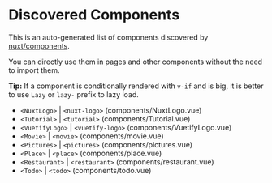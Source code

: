 # Discovered Components

This is an auto-generated list of components discovered by [nuxt/components](https://github.com/nuxt/components).

You can directly use them in pages and other components without the need to import them.

**Tip:** If a component is conditionally rendered with `v-if` and is big, it is better to use `Lazy` or `lazy-` prefix to lazy load.

- `<NuxtLogo>` | `<nuxt-logo>` (components/NuxtLogo.vue)
- `<Tutorial>` | `<tutorial>` (components/Tutorial.vue)
- `<VuetifyLogo>` | `<vuetify-logo>` (components/VuetifyLogo.vue)
- `<Movie>` | `<movie>` (components/movie.vue)
- `<Pictures>` | `<pictures>` (components/pictures.vue)
- `<Place>` | `<place>` (components/place.vue)
- `<Restaurant>` | `<restaurant>` (components/restaurant.vue)
- `<Todo>` | `<todo>` (components/todo.vue)
